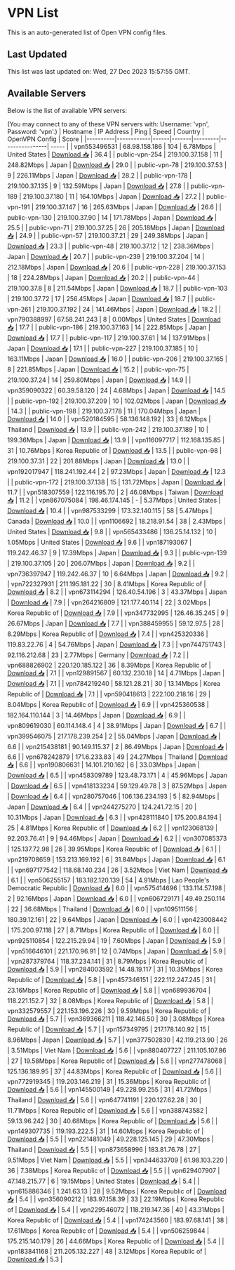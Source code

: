 # VPN List

This is an auto-generated list of Open VPN config files.

## Last Updated

This list was last updated on: Wed, 27 Dec 2023 15:57:55 GMT.

## Available Servers

Below is the list of available VPN servers:

(You may connect to any of these VPN servers with: Username: 'vpn', Password: 'vpn'.)
| Hostname | IP Address | Ping | Speed | Country | OpenVPN Config | Score |
|----------|------------|------|-------|---------|----------------| ----- |
| vpn553496531 | 68.98.158.186 | 104 | 6.78Mbps | United States | [Download 📥](./configs/server_0_US.ovpn) | 36.4 |
| public-vpn-254 | 219.100.37.158 | 11 | 248.82Mbps | Japan | [Download 📥](./configs/server_1_JP.ovpn) | 29.0 |
| public-vpn-78 | 219.100.37.53 | 9 | 226.11Mbps | Japan | [Download 📥](./configs/server_2_JP.ovpn) | 28.2 |
| public-vpn-178 | 219.100.37.135 | 9 | 132.59Mbps | Japan | [Download 📥](./configs/server_3_JP.ovpn) | 27.8 |
| public-vpn-189 | 219.100.37.180 | 11 | 164.10Mbps | Japan | [Download 📥](./configs/server_4_JP.ovpn) | 27.2 |
| public-vpn-191 | 219.100.37.147 | 16 | 265.63Mbps | Japan | [Download 📥](./configs/server_5_JP.ovpn) | 26.6 |
| public-vpn-130 | 219.100.37.90 | 14 | 171.78Mbps | Japan | [Download 📥](./configs/server_6_JP.ovpn) | 25.5 |
| public-vpn-71 | 219.100.37.25 | 26 | 205.18Mbps | Japan | [Download 📥](./configs/server_7_JP.ovpn) | 24.9 |
| public-vpn-57 | 219.100.37.21 | 29 | 249.38Mbps | Japan | [Download 📥](./configs/server_8_JP.ovpn) | 23.3 |
| public-vpn-48 | 219.100.37.12 | 12 | 238.36Mbps | Japan | [Download 📥](./configs/server_9_JP.ovpn) | 20.7 |
| public-vpn-239 | 219.100.37.204 | 14 | 212.18Mbps | Japan | [Download 📥](./configs/server_10_JP.ovpn) | 20.6 |
| public-vpn-228 | 219.100.37.153 | 18 | 224.28Mbps | Japan | [Download 📥](./configs/server_11_JP.ovpn) | 20.2 |
| public-vpn-44 | 219.100.37.8 | 8 | 211.54Mbps | Japan | [Download 📥](./configs/server_12_JP.ovpn) | 18.7 |
| public-vpn-103 | 219.100.37.72 | 17 | 256.45Mbps | Japan | [Download 📥](./configs/server_13_JP.ovpn) | 18.7 |
| public-vpn-261 | 219.100.37.192 | 24 | 141.46Mbps | Japan | [Download 📥](./configs/server_14_JP.ovpn) | 18.2 |
| vpn790388997 | 67.58.241.243 | 8 | 0.00Mbps | United States | [Download 📥](./configs/server_15_US.ovpn) | 17.7 |
| public-vpn-186 | 219.100.37.163 | 14 | 222.85Mbps | Japan | [Download 📥](./configs/server_16_JP.ovpn) | 17.7 |
| public-vpn-117 | 219.100.37.61 | 14 | 137.91Mbps | Japan | [Download 📥](./configs/server_17_JP.ovpn) | 17.1 |
| public-vpn-227 | 219.100.37.185 | 10 | 163.11Mbps | Japan | [Download 📥](./configs/server_18_JP.ovpn) | 16.0 |
| public-vpn-206 | 219.100.37.165 | 8 | 221.85Mbps | Japan | [Download 📥](./configs/server_19_JP.ovpn) | 15.2 |
| public-vpn-75 | 219.100.37.24 | 14 | 259.80Mbps | Japan | [Download 📥](./configs/server_20_JP.ovpn) | 14.9 |
| vpn359090322 | 60.39.58.120 | 24 | 4.68Mbps | Japan | [Download 📥](./configs/server_21_JP.ovpn) | 14.5 |
| public-vpn-192 | 219.100.37.209 | 10 | 102.02Mbps | Japan | [Download 📥](./configs/server_22_JP.ovpn) | 14.3 |
| public-vpn-198 | 219.100.37.178 | 11 | 170.04Mbps | Japan | [Download 📥](./configs/server_23_JP.ovpn) | 14.0 |
| vpn520184595 | 58.136.148.192 | 33 | 6.12Mbps | Thailand | [Download 📥](./configs/server_24_TH.ovpn) | 13.9 |
| public-vpn-242 | 219.100.37.189 | 10 | 199.36Mbps | Japan | [Download 📥](./configs/server_25_JP.ovpn) | 13.9 |
| vpn116097717 | 112.168.135.85 | 31 | 10.76Mbps | Korea Republic of | [Download 📥](./configs/server_26_KR.ovpn) | 13.5 |
| public-vpn-98 | 219.100.37.31 | 22 | 201.88Mbps | Japan | [Download 📥](./configs/server_27_JP.ovpn) | 13.0 |
| vpn192017947 | 118.241.192.44 | 2 | 97.23Mbps | Japan | [Download 📥](./configs/server_28_JP.ovpn) | 12.3 |
| public-vpn-172 | 219.100.37.138 | 15 | 131.72Mbps | Japan | [Download 📥](./configs/server_29_JP.ovpn) | 11.7 |
| vpn518307559 | 122.116.195.70 | 2 | 46.08Mbps | Taiwan | [Download 📥](./configs/server_30_TW.ovpn) | 11.2 |
| vpn867075084 | 198.46.174.145 | - | 5.37Mbps | United States | [Download 📥](./configs/server_31_US.ovpn) | 10.4 |
| vpn987533299 | 173.32.140.115 | 58 | 5.47Mbps | Canada | [Download 📥](./configs/server_32_CA.ovpn) | 10.0 |
| vpn1106692 | 18.218.91.54 | 38 | 2.43Mbps | United States | [Download 📥](./configs/server_33_US.ovpn) | 9.8 |
| vpn565433486 | 136.25.14.132 | 10 | 1.05Mbps | United States | [Download 📥](./configs/server_34_US.ovpn) | 9.6 |
| vpn187193067 | 119.242.46.37 | 9 | 17.39Mbps | Japan | [Download 📥](./configs/server_35_JP.ovpn) | 9.3 |
| public-vpn-139 | 219.100.37.105 | 20 | 206.07Mbps | Japan | [Download 📥](./configs/server_36_JP.ovpn) | 9.2 |
| vpn736397947 | 119.242.46.37 | 10 | 6.64Mbps | Japan | [Download 📥](./configs/server_37_JP.ovpn) | 9.2 |
| vpn722327931 | 211.195.181.22 | 30 | 8.41Mbps | Korea Republic of | [Download 📥](./configs/server_38_KR.ovpn) | 8.2 |
| vpn673114294 | 126.40.54.196 | 3 | 43.37Mbps | Japan | [Download 📥](./configs/server_39_JP.ovpn) | 7.9 |
| vpn264216809 | 121.177.40.114 | 22 | 3.02Mbps | Korea Republic of | [Download 📥](./configs/server_40_KR.ovpn) | 7.9 |
| vpn347732995 | 126.46.35.245 | 9 | 26.67Mbps | Japan | [Download 📥](./configs/server_41_JP.ovpn) | 7.7 |
| vpn388459955 | 59.12.97.5 | 28 | 8.29Mbps | Korea Republic of | [Download 📥](./configs/server_42_KR.ovpn) | 7.4 |
| vpn425320336 | 119.83.22.76 | 4 | 54.76Mbps | Japan | [Download 📥](./configs/server_43_JP.ovpn) | 7.3 |
| vpn744751743 | 92.116.212.68 | 23 | 2.77Mbps | Germany | [Download 📥](./configs/server_44_DE.ovpn) | 7.2 |
| vpn688826902 | 220.120.185.122 | 36 | 8.39Mbps | Korea Republic of | [Download 📥](./configs/server_45_KR.ovpn) | 7.1 |
| vpn129891567 | 60.132.230.18 | 14 | 4.71Mbps | Japan | [Download 📥](./configs/server_46_JP.ovpn) | 7.1 |
| vpn784219240 | 58.121.28.21 | 30 | 13.14Mbps | Korea Republic of | [Download 📥](./configs/server_47_KR.ovpn) | 7.1 |
| vpn590418613 | 222.100.218.16 | 29 | 8.04Mbps | Korea Republic of | [Download 📥](./configs/server_48_KR.ovpn) | 6.9 |
| vpn425360538 | 182.164.110.144 | 3 | 14.46Mbps | Japan | [Download 📥](./configs/server_49_JP.ovpn) | 6.9 |
| vpn809619030 | 60.114.148.4 | 4 | 38.91Mbps | Japan | [Download 📥](./configs/server_50_JP.ovpn) | 6.7 |
| vpn399546075 | 217.178.239.254 | 2 | 55.04Mbps | Japan | [Download 📥](./configs/server_51_JP.ovpn) | 6.6 |
| vpn215438181 | 90.149.115.37 | 2 | 86.49Mbps | Japan | [Download 📥](./configs/server_52_JP.ovpn) | 6.6 |
| vpn678242879 | 171.6.233.83 | 49 | 24.27Mbps | Thailand | [Download 📥](./configs/server_53_TH.ovpn) | 6.6 |
| vpn190806631 | 14.101.210.162 | 6 | 33.03Mbps | Japan | [Download 📥](./configs/server_54_JP.ovpn) | 6.5 |
| vpn458309789 | 123.48.73.171 | 4 | 45.96Mbps | Japan | [Download 📥](./configs/server_55_JP.ovpn) | 6.5 |
| vpn418133234 | 59.129.49.78 | 3 | 87.52Mbps | Japan | [Download 📥](./configs/server_56_JP.ovpn) | 6.4 |
| vpn280757046 | 106.136.234.193 | 5 | 82.94Mbps | Japan | [Download 📥](./configs/server_57_JP.ovpn) | 6.4 |
| vpn244275270 | 124.241.72.15 | 20 | 10.31Mbps | Japan | [Download 📥](./configs/server_58_JP.ovpn) | 6.3 |
| vpn428111840 | 175.200.84.194 | 25 | 4.81Mbps | Korea Republic of | [Download 📥](./configs/server_59_KR.ovpn) | 6.2 |
| vpn123068139 | 92.203.76.41 | 9 | 94.46Mbps | Japan | [Download 📥](./configs/server_60_JP.ovpn) | 6.2 |
| vpn307085373 | 125.137.72.98 | 26 | 39.95Mbps | Korea Republic of | [Download 📥](./configs/server_61_KR.ovpn) | 6.1 |
| vpn219708659 | 153.213.169.192 | 6 | 31.84Mbps | Japan | [Download 📥](./configs/server_62_JP.ovpn) | 6.1 |
| vpn697177542 | 118.68.140.234 | 26 | 3.52Mbps | Viet Nam | [Download 📥](./configs/server_63_VN.ovpn) | 6.1 |
| vpn506255157 | 183.182.120.139 | 54 | 4.91Mbps | Lao People's Democratic Republic | [Download 📥](./configs/server_64_LA.ovpn) | 6.0 |
| vpn575414696 | 133.114.57.198 | 2 | 92.16Mbps | Japan | [Download 📥](./configs/server_65_JP.ovpn) | 6.0 |
| vpn606729171 | 49.49.250.114 | 22 | 36.68Mbps | Thailand | [Download 📥](./configs/server_66_TH.ovpn) | 6.0 |
| vpn109511156 | 180.39.12.161 | 22 | 9.64Mbps | Japan | [Download 📥](./configs/server_67_JP.ovpn) | 6.0 |
| vpn423008442 | 175.200.97.118 | 27 | 8.71Mbps | Korea Republic of | [Download 📥](./configs/server_68_KR.ovpn) | 6.0 |
| vpn925110854 | 122.215.29.94 | 19 | 7.60Mbps | Japan | [Download 📥](./configs/server_69_JP.ovpn) | 5.9 |
| vpn516646101 | 221.170.96.91 | 12 | 0.74Mbps | Japan | [Download 📥](./configs/server_70_JP.ovpn) | 5.9 |
| vpn287379764 | 118.37.234.141 | 31 | 8.79Mbps | Korea Republic of | [Download 📥](./configs/server_71_KR.ovpn) | 5.9 |
| vpn284003592 | 14.48.19.117 | 31 | 10.35Mbps | Korea Republic of | [Download 📥](./configs/server_72_KR.ovpn) | 5.8 |
| vpn457346151 | 222.112.247.245 | 31 | 23.16Mbps | Korea Republic of | [Download 📥](./configs/server_73_KR.ovpn) | 5.8 |
| vpn689936704 | 118.221.152.7 | 32 | 8.08Mbps | Korea Republic of | [Download 📥](./configs/server_74_KR.ovpn) | 5.8 |
| vpn332579557 | 221.153.196.226 | 30 | 9.59Mbps | Korea Republic of | [Download 📥](./configs/server_75_KR.ovpn) | 5.7 |
| vpn369366211 | 118.42.146.50 | 30 | 3.08Mbps | Korea Republic of | [Download 📥](./configs/server_76_KR.ovpn) | 5.7 |
| vpn157349795 | 217.178.140.92 | 15 | 8.96Mbps | Japan | [Download 📥](./configs/server_77_JP.ovpn) | 5.7 |
| vpn377502830 | 42.119.213.90 | 26 | 3.51Mbps | Viet Nam | [Download 📥](./configs/server_78_VN.ovpn) | 5.6 |
| vpn880407727 | 211.105.107.86 | 27 | 19.58Mbps | Korea Republic of | [Download 📥](./configs/server_79_KR.ovpn) | 5.6 |
| vpn277478068 | 125.136.189.95 | 37 | 44.83Mbps | Korea Republic of | [Download 📥](./configs/server_80_KR.ovpn) | 5.6 |
| vpn772919345 | 119.203.146.219 | 31 | 15.36Mbps | Korea Republic of | [Download 📥](./configs/server_81_KR.ovpn) | 5.6 |
| vpn145500149 | 49.228.99.255 | 31 | 41.72Mbps | Thailand | [Download 📥](./configs/server_82_TH.ovpn) | 5.6 |
| vpn647741191 | 220.127.62.28 | 30 | 11.71Mbps | Korea Republic of | [Download 📥](./configs/server_83_KR.ovpn) | 5.6 |
| vpn388743582 | 59.13.96.242 | 30 | 40.68Mbps | Korea Republic of | [Download 📥](./configs/server_84_KR.ovpn) | 5.6 |
| vpn149307735 | 119.193.222.5 | 31 | 14.60Mbps | Korea Republic of | [Download 📥](./configs/server_85_KR.ovpn) | 5.5 |
| vpn221481049 | 49.228.125.145 | 29 | 47.30Mbps | Thailand | [Download 📥](./configs/server_86_TH.ovpn) | 5.5 |
| vpn873658996 | 183.81.76.78 | 27 | 9.51Mbps | Viet Nam | [Download 📥](./configs/server_87_VN.ovpn) | 5.5 |
| vpn344633709 | 61.98.103.220 | 36 | 7.38Mbps | Korea Republic of | [Download 📥](./configs/server_88_KR.ovpn) | 5.5 |
| vpn629407907 | 47.148.215.77 | 6 | 19.15Mbps | United States | [Download 📥](./configs/server_89_US.ovpn) | 5.4 |
| vpn615886346 | 1.241.63.13 | 28 | 9.52Mbps | Korea Republic of | [Download 📥](./configs/server_90_KR.ovpn) | 5.4 |
| vpn356090212 | 183.97.158.39 | 33 | 22.19Mbps | Korea Republic of | [Download 📥](./configs/server_91_KR.ovpn) | 5.4 |
| vpn229546072 | 118.219.147.36 | 40 | 43.31Mbps | Korea Republic of | [Download 📥](./configs/server_92_KR.ovpn) | 5.4 |
| vpn174243560 | 183.97.68.141 | 38 | 17.61Mbps | Korea Republic of | [Download 📥](./configs/server_93_KR.ovpn) | 5.4 |
| vpn506259844 | 175.215.140.179 | 26 | 44.66Mbps | Korea Republic of | [Download 📥](./configs/server_94_KR.ovpn) | 5.4 |
| vpn183841168 | 211.205.132.227 | 48 | 3.12Mbps | Korea Republic of | [Download 📥](./configs/server_95_KR.ovpn) | 5.3 |

